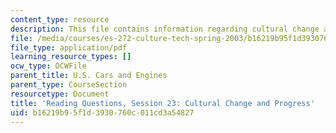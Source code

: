 ```yaml
---
content_type: resource
description: This file contains information regarding cultural change and progress.
file: /media/courses/es-272-culture-tech-spring-2003/b16219b95f1d3930760c011cd3a54827_MITES_272S03_q23.pdf
file_type: application/pdf
learning_resource_types: []
ocw_type: OCWFile
parent_title: U.S. Cars and Engines
parent_type: CourseSection
resourcetype: Document
title: 'Reading Questions, Session 23: Cultural Change and Progress'
uid: b16219b9-5f1d-3930-760c-011cd3a54827
---
```

